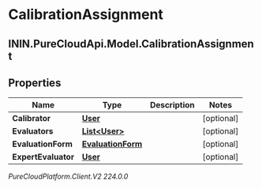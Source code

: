# CalibrationAssignment

## ININ.PureCloudApi.Model.CalibrationAssignment

## Properties

|Name | Type | Description | Notes|
|------------ | ------------- | ------------- | -------------|
| **Calibrator** | [**User**](User) |  | [optional] |
| **Evaluators** | [**List&lt;User&gt;**](User) |  | [optional] |
| **EvaluationForm** | [**EvaluationForm**](EvaluationForm) |  | [optional] |
| **ExpertEvaluator** | [**User**](User) |  | [optional] |



_PureCloudPlatform.Client.V2 224.0.0_
